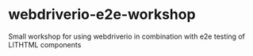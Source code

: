 # webdriverio-e2e-workshop
Small workshop for using webdriverio in combination with e2e testing of LITHTML components
